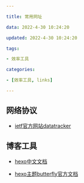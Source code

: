 ```yaml
---

title: 常用网址

data: 2022-4-30 10:24:20

updated: 2022-4-30 10:24:20

tags:

- 效率工具

categories:

- [效率工具, links]

---
```


## 网络协议

- [ietf官方网站datatracker](https://datatracker.ietf.org/)

## 博客工具

- [hexo中文文档](https://hexo.io/zh-cn/docs/)

- [hexo主题butterfly官方文档](https://butterfly.js.org/)


